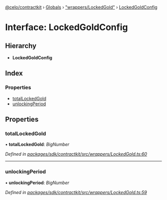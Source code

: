 [@celo/contractkit](../README.md) › [Globals](../globals.md) › ["wrappers/LockedGold"](../modules/_wrappers_lockedgold_.md) › [LockedGoldConfig](_wrappers_lockedgold_.lockedgoldconfig.md)

# Interface: LockedGoldConfig

## Hierarchy

* **LockedGoldConfig**

## Index

### Properties

* [totalLockedGold](_wrappers_lockedgold_.lockedgoldconfig.md#totallockedgold)
* [unlockingPeriod](_wrappers_lockedgold_.lockedgoldconfig.md#unlockingperiod)

## Properties

###  totalLockedGold

• **totalLockedGold**: *BigNumber*

*Defined in [packages/sdk/contractkit/src/wrappers/LockedGold.ts:60](https://github.com/celo-org/celo-monorepo/blob/master/packages/sdk/contractkit/src/wrappers/LockedGold.ts#L60)*

___

###  unlockingPeriod

• **unlockingPeriod**: *BigNumber*

*Defined in [packages/sdk/contractkit/src/wrappers/LockedGold.ts:59](https://github.com/celo-org/celo-monorepo/blob/master/packages/sdk/contractkit/src/wrappers/LockedGold.ts#L59)*
